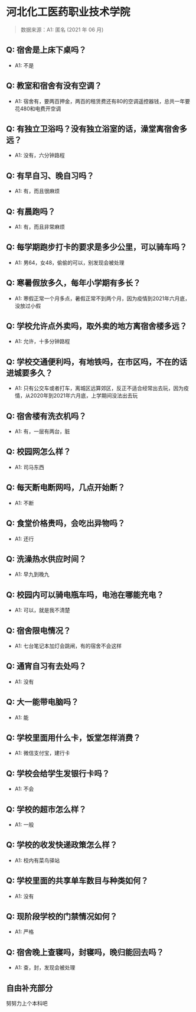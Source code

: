 # 河北化工医药职业技术学院

> 数据来源：A1: 匿名 (2021 年 06 月)

## Q: 宿舍是上床下桌吗？

- A1: 不是

## Q: 教室和宿舍有没有空调？

- A1: 宿舍有，要两百押金，两百的租赁费还有80的空调遥控器钱，总共一年要花480和电费开空调

## Q: 有独立卫浴吗？没有独立浴室的话，澡堂离宿舍多远？

- A1: 没有，六分钟路程

## Q: 有早自习、晚自习吗？

- A1: 有，而且很麻烦

## Q: 有晨跑吗？

- A1: 有，而且非常麻烦

## Q: 每学期跑步打卡的要求是多少公里，可以骑车吗？

- A1: 男64，女48，偷偷的可以，别发现会被处理

## Q: 寒暑假放多久，每年小学期有多长？

- A1: 寒假正常一个月多点，暑假正常不到两个月，因为疫情到2021年六月底，没放过小假

## Q: 学校允许点外卖吗，取外卖的地方离宿舍楼多远？

- A1: 允许，十多分钟路程

## Q: 学校交通便利吗，有地铁吗，在市区吗，不在的话进城要多久？

- A1: 只有公交车或者打车，离城区远算郊区，反正不适合经常出去玩，因为疫情，从2020年到2021年六月底，上学期间没法出去玩

## Q: 宿舍楼有洗衣机吗？

- A1: 有，一层有两台，脏

## Q: 校园网怎么样？

- A1: 司马东西

## Q: 每天断电断网吗，几点开始断？

- A1: 不断

## Q: 食堂价格贵吗，会吃出异物吗？

- A1: 还行

## Q: 洗澡热水供应时间？

- A1: 早九到晚九

## Q: 校园内可以骑电瓶车吗，电池在哪能充电？

- A1: 可以，就是我不清楚

## Q: 宿舍限电情况？

- A1: 七台笔记本加灯会跳闸，有的宿舍不会这样

## Q: 通宵自习有去处吗？

- A1: 没有

## Q: 大一能带电脑吗？

- A1: 能

## Q: 学校里面用什么卡，饭堂怎样消费？

- A1: 微信支付宝，建行卡

## Q: 学校会给学生发银行卡吗？

- A1: 不会

## Q: 学校的超市怎么样？

- A1: 一般

## Q: 学校的收发快递政策怎么样？

- A1: 校内有菜鸟驿站

## Q: 学校里面的共享单车数目与种类如何？

- A1: 没有

## Q: 现阶段学校的门禁情况如何？

- A1: 严格

## Q: 宿舍晚上查寝吗，封寝吗，晚归能回去吗？

- A1: 查，封，发现会被处理

## 自由补充部分

努努力上个本科吧